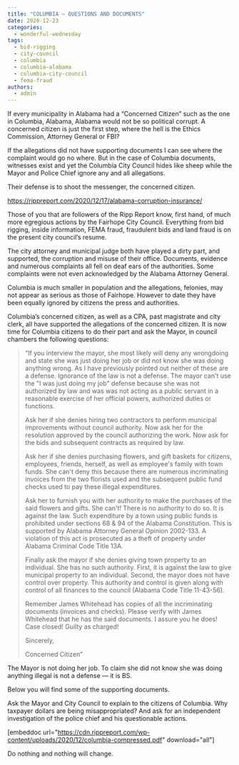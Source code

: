 ```yaml
---
title: "COLUMBIA — QUESTIONS AND DOCUMENTS"
date: 2020-12-23
categories: 
  - wonderful-wednesday
tags: 
  - bid-rigging
  - city-council
  - columbia
  - columbia-alabama
  - columbia-city-council
  - fema-fraud
authors: 
  - admin
---
```


If every municipality in Alabama had a “Concerned Citizen” such as the one in Columbia, Alabama, Alabama would not be so political corrupt. A concerned citizen is just the first step, where the hell is the Ethics Commission, Attorney General or FBI?

If the allegations did not have supporting documents I can see where the complaint would go no where. But in the case of Columbia documents, witnesses exist and yet the Columbia City Council hides like sheep while the Mayor and Police Chief ignore any and all allegations.

Their defense is to shoot the messenger, the concerned citizen.

https://rippreport.com/2020/12/17/alabama-corruption-insurance/

Those of you that are followers of the Ripp Report know, first hand, of much more egregious actions by the Fairhope City Council. Everything from bid rigging, inside information, FEMA fraud, fraudulent bids and land fraud is on the present city council’s resume.

The city attorney and municipal judge both have played a dirty part, and supported, the corruption and misuse of their office. Documents, evidence and numerous complaints all fell on deaf ears of the authorities. Some complaints were not even acknowledged by the Alabama Attorney General.

Columbia is much smaller in population and the allegations, felonies, may not appear as serious as those of Fairhope. However to date they have been equally ignored by citizens the press and authorities.

Columbia’s concerned citizen, as well as a CPA, past magistrate and city clerk, all have supported the allegations of the concerned citizen. It is now time for Columbia citizens to do their part and ask the Mayor, in council chambers the following questions:

> “If you interview the mayor, she most likely will deny any wrongdoing and state she was just doing her job or did not know she was doing anything wrong. As I have previously pointed out neither of these are a defense. Ignorance of the law is not a defense. The mayor can't use the "I was just doing my job" defense because she was not authorized by law and was was not acting as a public servant in a reasonable exercise of her official powers, authorized duties or functions.
> 
> Ask her if she denies hiring two contractors to perform municipal improvements without council authority. Now ask her for the resolution approved by the council authorizing the work. Now ask for the bids and subsequent contracts as required by law.
> 
> Ask her if she denies purchasing flowers, and gift baskets for citizens, employees, friends, herself, as well as employee's family with town funds. She can't deny this because there are numerous incriminating invoices from the two florists used and the subsequent public fund checks used to pay these illegal expenditures.
> 
> Ask her to furnish you with her authority to make the purchases of the said flowers and gifts. She can't! There is no authority to do so. It is against the law. Such expenditure by a town using public funds is prohibited under sections 68 & 94 of the Alabama Constitution. This is supported by Alabama Attorney General Opinion 2002-133. A violation of this act is prosecuted as a theft of property under Alabama Criminal Code Title 13A.
> 
> Finally ask the mayor if she denies giving town property to an individual. She has no such authority. First, it is against the law to give municipal property to an individual. Second, the mayor does not have control over property. This authority and control is given along with control of all finances to the council (Alabama Code Title 11-43-56).
> 
> Remember James Whitehead has copies of all the incriminating documents (invoices and checks). Please verify with James Whitehead that he has the said documents. I assure you he does! Case closed! Guilty as charged!
> 
> Sincerely,
> 
> Concerned Citizen”

The Mayor is not doing her job. To claim she did not know she was doing anything illegal is not a defense — it is BS.

Below you will find some of the supporting documents.

Ask the Mayor and City Council to explain to the citizens of Columbia. Why taxpayer dollars are being misappropriated? And ask for an independent investigation of the police chief and his questionable actions.

\[embeddoc url="https://cdn.rippreport.com/wp-content/uploads/2020/12/columbia-compressed.pdf" download="all"\]

Do nothing and nothing will change.
